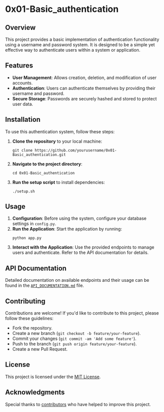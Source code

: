 # 0x01-Basic_authentication

## Overview

This project provides a basic implementation of authentication functionality using a username and password system. It is designed to be a simple yet effective way to authenticate users within a system or application.

## Features

- **User Management**: Allows creation, deletion, and modification of user accounts.
- **Authentication**: Users can authenticate themselves by providing their username and password.
- **Secure Storage**: Passwords are securely hashed and stored to protect user data.

## Installation

To use this authentication system, follow these steps:

1. **Clone the repository** to your local machine:
    ```
    git clone https://github.com/yourusername/0x01-Basic_authentication.git
    ```

2. **Navigate to the project directory**:
    ```
    cd 0x01-Basic_authentication
    ```

3. **Run the setup script** to install dependencies:
    ```
    ./setup.sh
    ```

## Usage

1. **Configuration**: Before using the system, configure your database settings in `config.py`.
2. **Run the Application**: Start the application by running:
    ```
    python app.py
    ```
3. **Interact with the Application**: Use the provided endpoints to manage users and authenticate. Refer to the API documentation for details.

## API Documentation

Detailed documentation on available endpoints and their usage can be found in the [`API_DOCUMENTATION.md`](API_DOCUMENTATION.md) file.

## Contributing

Contributions are welcome! If you'd like to contribute to this project, please follow these guidelines:

- Fork the repository.
- Create a new branch (`git checkout -b feature/your-feature`).
- Commit your changes (`git commit -am 'Add some feature'`).
- Push to the branch (`git push origin feature/your-feature`).
- Create a new Pull Request.

## License

This project is licensed under the [MIT License](LICENSE).

## Acknowledgments

Special thanks to [contributors](CONTRIBUTORS.md) who have helped to improve this project.

